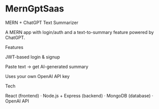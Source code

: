 # MernGptSaas
MERN + ChatGPT Text Summarizer

A MERN app with login/auth and a text-to-summary feature powered by ChatGPT.

Features

JWT-based login & signup

Paste text → get AI-generated summary

Uses your own OpenAI API key

Tech

React (frontend) · Node.js + Express (backend) · MongoDB (database) · OpenAI API
